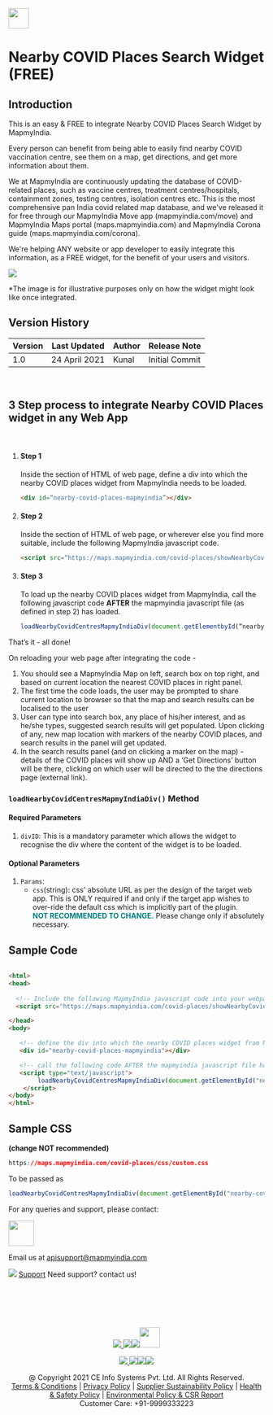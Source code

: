 [<img src="https://www.mapmyindia.com/api/img/mapmyindia-api.png" height="40"/> </p>](https://www.mapmyindia.com/api)

# Nearby COVID Places Search Widget (FREE)

## Introduction
This is an easy & FREE to integrate Nearby COVID Places Search Widget by MapmyIndia.

Every person can benefit from being able to easily find nearby COVID vaccination centre, see them on a map, get directions, and get more information about them. 

We at MapmyIndia are continuously updating the database of COVID-related places, such as vaccine centres, treatment centres/hospitals, containment zones, testing centres, isolation centres etc. This is the most comprehensive pan India covid related map database, and we've released it for free through our MapmyIndia Move app (mapmyindia.com/move) and MapmyIndia Maps portal (maps.mapmyindia.com) and MapmyIndia Corona guide (maps.mapmyindia.com/corona).

We're helping ANY website or app developer to easily integrate this information, as a FREE widget, for the benefit of your users and visitors. 

![](https://mmi-api-team.s3.ap-south-1.amazonaws.com/API-Team/covid-place-widget1.gif)

*The image is for illustrative purposes only on how the widget might look like once integrated.

## Version History
| Version | Last Updated | Author | Release Note |
| --- | --- | --- | --- |
| 1.0 | 24 April 2021 | Kunal | Initial Commit |
<br>

## 3 Step process to integrate Nearby COVID Places widget in any Web App

<br>

1. #### Step 1
    Inside the <body> section of HTML of web page, define a div into which the nearby COVID places widget from MapmyIndia needs to be loaded.
    ```html
    <div id=“nearby-covid-places-mapmyindia”></div>
    ```

2. #### Step 2
    Inside the <head> section of HTML of web page, or wherever else you find more suitable, include the following MapmyIndia javascript code.
    ```html
    <script src=“https://maps.mapmyindia.com/covid-places/showNearbyCovidPlacesOnMap.js”></script>
    ```
3. #### Step 3 
    To load up the nearby COVID places widget from MapmyIndia, call the following javascript code **AFTER** the mapmyindia javascript file (as defined in step 2) has loaded.
    ```js
    loadNearbyCovidCentresMapmyIndiaDiv(document.getElementbyId(“nearby-covid-places-mapmyindia”));
    ```
That’s it - all done! 

On reloading your web page after integrating the code - 
1) You should see a MapmyIndia Map on left, search box on top right, and based on current location the nearest COVID places in right panel.
2) The first time the code loads, the user may be prompted to share current location to browser so that the map and search results can be localised to the user
3) User can type into search box, any place of his/her interest, and as he/she types, suggested search results will get populated. Upon clicking of any, new map location with markers of the nearby COVID places, and search results in the panel will get updated.
4) In the search results panel (and on clicking a marker on the map) - details of the COVID places will show up AND a ‘Get Directions’ button will be there, clicking on which user will be directed to the the directions page (external link).

### `loadNearbyCovidCentresMapmyIndiaDiv()` Method

#### Required Parameters
1. `divID`: This is a mandatory parameter which allows the widget to recognise the div where the content of the widget is to be loaded. 

#### Optional Parameters
1. `Params`: 
    - `css`(string): css' absolute URL as per the design of the target web app. This is ONLY required if and only if the target app wishes to over-ride the default css which is implicitly part of the plugin.<br>
    <strong><span style="color:teal;">NOT RECOMMENDED TO CHANGE.</span></strong> Please change only if absolutely necessary.

## Sample Code
```html

<html>
<head>
  
  <!-- Include the following MapmyIndia javascript code into your webpage -->
  <script src="https://maps.mapmyindia.com/covid-places/showNearbyCovidPlacesOnMap.js"></script>

</head>
<body>

   <!-- define the div into which the nearby COVID places widget from MapmyIndia needs to be loaded --> 
   <div id="nearby-covid-places-mapmyindia"></div>

   <!-- call the following code AFTER the mapmyindia javascript file has loaded -->    
   <script type="text/javascript">
        loadNearbyCovidCentresMapmyIndiaDiv(document.getElementById("nearby-covid-places-mapmyindia"));
    </script>
</body>                                                                                                                          
</html>

```

## Sample CSS 
<strong>(change NOT recommended)</strong>
```css 
https://maps.mapmyindia.com/covid-places/css/custom.css
```

To be passed as
```js
loadNearbyCovidCentresMapmyIndiaDiv(document.getElementById("nearby-covid-places-mapmyindia"),{css:"https://maps.mapmyindia.com/covid-places/css/custom.css"});
```

For any queries and support, please contact: 

[<img src="https://www.mapmyindia.com/images/logo.png" height="50"/> </p>](https://www.mapmyindia.com/api)
Email us at [apisupport@mapmyindia.com](mailto:apisupport@mapmyindia.com)


![](https://www.mapmyindia.com/api/img/icons/support.png)
[Support](https://www.mapmyindia.com/api/index.php#f_cont)
Need support? contact us!

<br></br>
<br></br>

[<p align="center"> <img src="https://www.mapmyindia.com/api/img/icons/stack-overflow.png"/> ](https://stackoverflow.com/questions/tagged/mapmyindia-api)[![](https://www.mapmyindia.com/api/img/icons/blog.png)](http://www.mapmyindia.com/blog/)[![](https://www.mapmyindia.com/api/img/icons/gethub.png)](https://github.com/MapmyIndia)[<img src="https://mmi-api-team.s3.ap-south-1.amazonaws.com/API-Team/npm-logo.one-third%5B1%5D.png" height="40"/> </p>](https://www.npmjs.com/org/mapmyindia) 



[<p align="center"> <img src="https://www.mapmyindia.com/june-newsletter/icon4.png"/> ](https://www.facebook.com/MapmyIndia)[![](https://www.mapmyindia.com/june-newsletter/icon2.png)](https://twitter.com/MapmyIndia)[![](https://www.mapmyindia.com/newsletter/2017/aug/llinkedin.png)](https://www.linkedin.com/company/mapmyindia)[![](https://www.mapmyindia.com/june-newsletter/icon3.png)](https://www.youtube.com/user/MapmyIndia/)




<div align="center">@ Copyright 2021 CE Info Systems Pvt. Ltd. All Rights Reserved.</div>

<div align="center"> <a href="https://www.mapmyindia.com/api/terms-&-conditions">Terms & Conditions</a> | <a href="https://www.mapmyindia.com/about/privacy-policy">Privacy Policy</a> | <a href="https://www.mapmyindia.com/pdf/mapmyIndia-sustainability-policy-healt-labour-rules-supplir-sustainability.pdf">Supplier Sustainability Policy</a> | <a href="https://www.mapmyindia.com/pdf/Health-Safety-Management.pdf">Health & Safety Policy</a> | <a href="https://www.mapmyindia.com/pdf/Environment-Sustainability-Policy-CSR-Report.pdf">Environmental Policy & CSR Report</a>

<div align="center">Customer Care: +91-9999333223</div>
